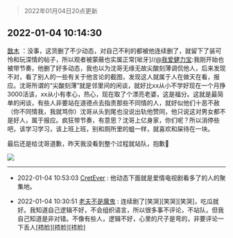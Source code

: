 > 2022年01月04日20点更新
<link rel="stylesheet" href="https://cdn.jsdelivr.net/gh/taotie6/sampleJSON@main/css/photo_show.css">
<meta name="referrer" content="no-referrer" />


 ## 2022-01-04 10:14:30 

 [㪚木](https://www.coolapk.com/feed/32583440?shareKey=ODFkNWI4NjAwZjgyNjFkM2IwN2M~) ：没事，这货删了不少动态，对自己不利的都被他连续删了，就留下了装可怜和玩深情的帖子，所以观者被蒙蔽也实属正常[呲牙]//<a class="feed-link-uname" href="/u/我爱健力宝">@我爱健力宝</a>:我刚开始也被带节奏，他删了好多动态，我也以为沈哥无缘无故尖酸刻薄调侃他人，后来发现不对，看了别人的一些有关于他言论的截图，发现这人就属于人在做天在看<!--break-->，报应。沈哥所谓的“尖酸刻薄”就是邻里间的闲谈，就好比xx从小不学好现在一个月挣3000活该，xx从小有孝心，热心，现在取了个漂亮老婆，这是福分。这就是最简单的闲谈，有些人非要站在道德点去指责那些不同情的人，就好似他们十恶不赦（你不同情我，我就骂你）沈哥从头到尾也没说出轨他赞同，他只说这对男女都不是好人，属于报应。疯狂带节奏，有意思？沈哥上亿身家，你们呢？所以消停些吧，该学习学习，该上班上班，别和厕所里的蛆一样，就喜欢和屎待在一块。

最后还是给沈哥道歉，昨天我没看到整个过程就站队，抱歉🙏 

<div class="album">
<img class="img-item" src="https://image.coolapk.com/feed/2019/0121/16/1151259_1548059827_2716@300x208.gif" />
</div>

 ------- 

- 2022-01-04 10:53:03 [CretEver](uid=570593) : 他动态下面就是爱情电视剧看多了的人的聚集地。 

- 2022-01-04 10:30:51 [老夫不是魔鬼](uid=872069) : 连续剧了[笑哭][笑哭][笑哭]，吃瓜就好。我知道自己逻辑不好，不会组织语言，所以很多事不评论，不站队，但我自己知道是非对错。不像有些人，逻辑不好，心里的尺子是弯的，非要评论一下丢人[捂脸][捂脸][捂脸] 

